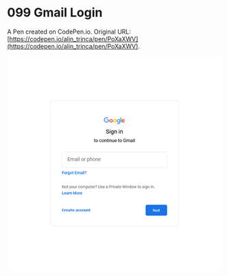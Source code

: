 # 099 Gmail Login

A Pen created on CodePen.io. Original URL: [https://codepen.io/alin_trinca/pen/PoXaXWV](https://codepen.io/alin_trinca/pen/PoXaXWV).

![Gmail Login Screenshot](gmail-login.png)
